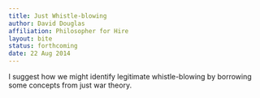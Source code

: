 ```yaml
---
title: Just Whistle-blowing 
author: David Douglas
affiliation: Philosopher for Hire
layout: bite
status: forthcoming
date: 22 Aug 2014
---
```


I suggest how we might identify legitimate whistle-blowing by borrowing some concepts from just war theory.
